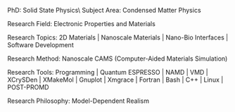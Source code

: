 PhD: Solid State Physics\\
Subject Area: Condensed Matter Physics

Research Field: Electronic Properties and Materials

Research Topics: 2D Materials | Nanoscale Materials | Nano-Bio Interfaces | Software Development

Research Method: Nanoscale CAMS (Computer-Aided Materials Simulation)

Research Tools: Programming | Quantum ESPRESSO | NAMD | VMD | XCrySDen | XMakeMol | Gnuplot | Xmgrace | Fortran | Bash | C++ | Linux | POST-PROMD

Research Philosophy: Model-Dependent Realism

